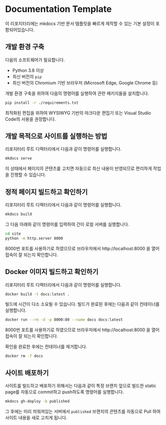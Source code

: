 # Documentation Template

이 리포지터리에는 mkdocs 기반 문서 템플릿을 빠르게 제작할 수 있는 기본 설정이 포함되어있습니다.

## 개발 환경 구축

다음의 소프트웨어가 필요합니다.

- Python 3.8 이상
- 최신 버전의 `pip`
- 최신 버전의 Chromium 기반 브라우저 (Microsoft Edge, Google Chrome 등)

개발 환경 구축을 위하여 다음의 명령어를 실행하여 관련 패키지들을 설치합니다.

```bash
pip install -r ./requirements.txt
```

최적화된 편집을 위하여 WYSIWYG 기반의 마크다운 편집기 또는 Visual Studio Code의 사용을 권장합니다.

## 개발 목적으로 사이트를 실행하는 방법

리포지터리 루트 디렉터리에서 다음과 같이 명령어를 실행합니다.

```bash
mkdocs serve
```

이 상태에서 페이지의 콘텐츠를 고치면 자동으로 최신 내용이 반영되므로 편리하게 작업을 진행할 수 있습니다.

## 정적 페이지 빌드하고 확인하기

리포지터리 루트 디렉터리에서 다음과 같이 명령어를 실행합니다.

```bash
mkdocs build
```

그 다음 아래와 같이 명령어를 입력하여 간이 로컬 서버를 실행합니다.

```bash
cd site
python -m http.server 8000
```

8000번 포트를 사용하기로 하였으므로 브라우저에서 http://localhost:8000 을 열어 접속이 잘 되는지 확인합니다.

## Docker 이미지 빌드하고 확인하기

리포지터리 루트 디렉터리에서 다음과 같이 명령어를 실행합니다.

```bash
docker build -t docs:latest .
```

빌드에 시간이 다소 소요될 수 있습니다. 빌드가 완료된 후에는 다음과 같이 컨테이너를 실행합니다.

```bash
docker run --rm -d -p 8000:80 --name docs docs:latest
```

8000번 포트를 사용하기로 하였으므로 브라우저에서 http://localhost:8000 을 열어 접속이 잘 되는지 확인합니다.

확인을 완료한 후에는 컨테이너를 제거합니다.

```bash
docker rm -f docs
```

## 사이트 배포하기

사이트를 빌드하고 배포하기 위해서는 다음과 같이 특정 브랜치 앞으로 빌드한 static page를 자동으로 commit하고 push하도록 명령어를 실행합니다.

```bash
mkdocs gh-deploy -b published
```

그 후에는 미리 띄워져있는 서버에서 `published` 브랜치의 콘텐츠를 자동으로 Pull 하여 사이트 내용을 새로 고치게 됩니다.
